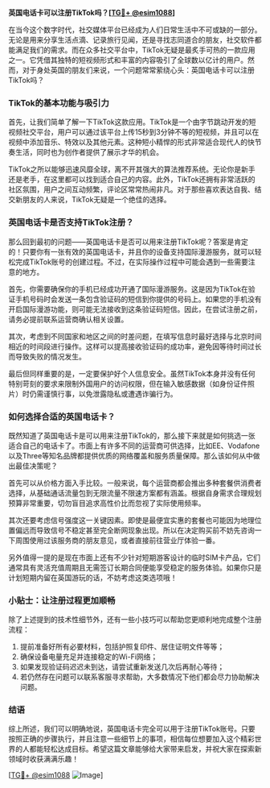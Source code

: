 **英国电话卡可以注册TikTok吗？[[TG💪+ @esim1088](https://t.me/s/esim1088)]**

在当今这个数字时代，社交媒体平台已经成为人们日常生活中不可或缺的一部分。无论是用来分享生活点滴、记录旅行见闻，还是寻找志同道合的朋友，社交软件都能满足我们的需求。而在众多社交平台中，TikTok无疑是最炙手可热的一款应用之一。它凭借其独特的短视频形式和丰富的内容吸引了全球数以亿计的用户。然而，对于身处英国的朋友们来说，一个问题常常萦绕心头：英国电话卡可以注册TikTok吗？

### TikTok的基本功能与吸引力

首先，让我们简单了解一下TikTok这款应用。TikTok是一个由字节跳动开发的短视频社交平台，用户可以通过该平台上传15秒到3分钟不等的短视频，并且可以在视频中添加音乐、特效以及其他元素。这种短小精悍的形式非常适合现代人的快节奏生活，同时也为创作者提供了展示才华的机会。

TikTok之所以能够迅速风靡全球，离不开其强大的算法推荐系统。无论你是新手还是老手，在这里都可以找到适合自己的内容。此外，TikTok还拥有非常活跃的社区氛围，用户之间互动频繁，评论区常常热闹非凡。对于那些喜欢表达自我、结交新朋友的人来说，TikTok无疑是一个绝佳的选择。

### 英国电话卡是否支持TikTok注册？

那么回到最初的问题——英国电话卡是否可以用来注册TikTok呢？答案是肯定的！只要你有一张有效的英国电话卡，并且你的设备支持国际漫游服务，就可以轻松完成TikTok账号的创建过程。不过，在实际操作过程中可能会遇到一些需要注意的地方。

首先，你需要确保你的手机已经成功开通了国际漫游服务。这是因为TikTok在验证手机号码时会发送一条包含验证码的短信到你提供的号码上。如果您的手机没有开启国际漫游功能，则可能无法接收到这条验证码短信。因此，在尝试注册之前，请务必提前联系运营商确认相关设置。

其次，考虑到不同国家和地区之间的时差问题，在填写信息时最好选择与北京时间相近的时间段进行操作。这样可以提高接收验证码的成功率，避免因等待时间过长而导致失败的情况发生。

最后但同样重要的是，一定要保护好个人信息安全。虽然TikTok本身并没有任何特别苛刻的要求来限制外国用户的访问权限，但在输入敏感数据（如身份证件照片）时仍需谨慎行事，以免泄露隐私或遭遇诈骗行为。

### 如何选择合适的英国电话卡？

既然知道了英国电话卡是可以用来注册TikTok的，那么接下来就是如何挑选一张适合自己的电话卡了。市面上有许多不同的运营商可供选择，比如EE、Vodafone以及Three等知名品牌都提供优质的网络覆盖和服务质量保障。那么该如何从中做出最佳决策呢？

首先可以从价格方面入手比较。一般来说，每个运营商都会推出多种套餐供消费者选择，从基础通话流量包到无限流量不限速方案都有涵盖。根据自身需求合理规划预算非常重要，切勿盲目追求高性价比而忽视了实际使用频率。

其次还要考虑信号强度这一关键因素。即使是最便宜实惠的套餐也可能因为地理位置偏远而导致信号不稳定甚至完全断网现象出现。所以在决定购买前不妨先咨询一下周围使用过该服务商的朋友意见，或者直接前往营业厅体验一番。

另外值得一提的是现在市面上还有不少针对短期游客设计的临时SIM卡产品，它们通常具有灵活充值周期且无需签订长期合同便能享受稳定的服务体验。如果你只是计划短期内留在英国游玩的话，不妨考虑这类选项哦！

### 小贴士：让注册过程更加顺畅

除了上述提到的技术性细节外，还有一些小技巧可以帮助您更顺利地完成整个注册流程：

1. 提前准备好所有必要材料，包括护照复印件、居住证明文件等等；
2. 确保设备电量充足并连接稳定的Wi-Fi网络；
3. 如果发现验证码迟迟未到达，请尝试重新发送几次后再耐心等待；
4. 若仍然存在问题可以联系客服寻求帮助，大多数情况下他们都会尽力协助解决问题。

### 结语

综上所述，我们可以明确地说，英国电话卡完全可以用于注册TikTok账号。只要按照正确的步骤执行，并且注意一些细节上的事项，相信每位想要加入这个精彩世界的人都能轻松达成目标。希望这篇文章能够给大家带来启发，并祝大家在探索新领域时收获满满乐趣！

[[TG💪+ @esim1088](https://t.me/s/esim1088) ![Image](https://i.postimg.cc/4NQfJmqS/Snipaste-2025-05-13-00-14-12.png)]